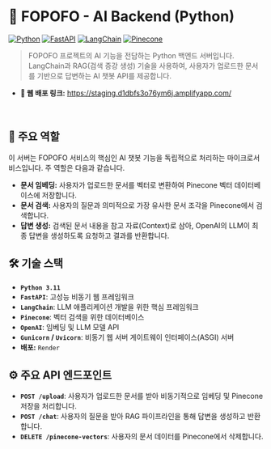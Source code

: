 # 🤖 FOPOFO - AI Backend (Python)

[![Python](https://img.shields.io/badge/Python-3776AB?style=for-the-badge&logo=python&logoColor=white)](https://www.python.org/) [![FastAPI](https://img.shields.io/badge/FastAPI-009688?style=for-the-badge&logo=fastapi&logoColor=white)](https://fastapi.tiangolo.com/) [![LangChain](https://img.shields.io/badge/LangChain-0086D1?style=for-the-badge)](https://www.langchain.com/) [![Pinecone](https://img.shields.io/badge/Pinecone-0C59E8?style=for-the-badge&logo=pinecone&logoColor=white)](https://www.pinecone.io/)

> FOPOFO 프로젝트의 AI 기능을 전담하는 Python 백엔드 서버입니다. LangChain과 RAG(검색 증강 생성) 기술을 사용하여, 사용자가 업로드한 문서를 기반으로 답변하는 AI 챗봇 API를 제공합니다.

-  **🔗 웹 배포 링크:** https://staging.d1dbfs3o76ym6j.amplifyapp.com/

<br>

## **📜 주요 역할**

이 서버는 FOPOFO 서비스의 핵심인 AI 챗봇 기능을 독립적으로 처리하는 마이크로서비스입니다. 주 역할은 다음과 같습니다.

-   **문서 임베딩:** 사용자가 업로드한 문서를 벡터로 변환하여 Pinecone 벡터 데이터베이스에 저장합니다.
-   **문서 검색:** 사용자의 질문과 의미적으로 가장 유사한 문서 조각을 Pinecone에서 검색합니다.
-   **답변 생성:** 검색된 문서 내용을 참고 자료(Context)로 삼아, OpenAI의 LLM이 최종 답변을 생성하도록 요청하고 결과를 반환합니다.

## **🛠️ 기술 스택**

-   **`Python 3.11`**
-   **`FastAPI`**: 고성능 비동기 웹 프레임워크
-   **`LangChain`**: LLM 애플리케이션 개발을 위한 핵심 프레임워크
-   **`Pinecone`**: 벡터 검색을 위한 데이터베이스
-   **`OpenAI`**: 임베딩 및 LLM 모델 API
-   **`Gunicorn` / `Uvicorn`**: 비동기 웹 서버 게이트웨이 인터페이스(ASGI) 서버
-   **배포:** `Render`

## **⚙️ 주요 API 엔드포인트**

-   **`POST /upload`**: 사용자가 업로드한 문서를 받아 비동기적으로 임베딩 및 Pinecone 저장을 처리합니다.
-   **`POST /chat`**: 사용자의 질문을 받아 RAG 파이프라인을 통해 답변을 생성하고 반환합니다.
-   **`DELETE /pinecone-vectors`**: 사용자의 문서 데이터를 Pinecone에서 삭제합니다.

<br>

